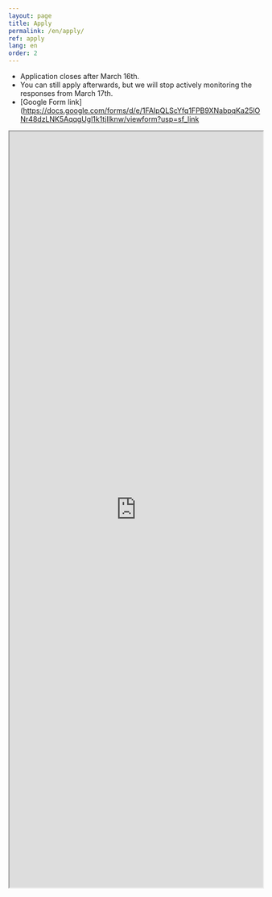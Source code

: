 ```yaml
---
layout: page
title: Apply
permalink: /en/apply/
ref: apply
lang: en
order: 2
---
```


- Application closes after March 16th.
- You can still apply afterwards, but we will stop actively monitoring the responses from March 17th.
- [Google Form link](https://docs.google.com/forms/d/e/1FAIpQLScYfq1FPB9XNabpqKa25lONr48dzLNK5AqqgUgl1k1tjIlknw/viewform?usp=sf_link
<iframe src="https://docs.google.com/forms/d/e/1FAIpQLScYfq1FPB9XNabpqKa25lONr48dzLNK5AqqgUgl1k1tjIlknw/viewform?usp=sf_link frameborder="0" width="100%" height="1500px"></iframe>
